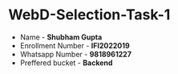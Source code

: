 # WebD-Selection-Task-1

- Name - **Shubham Gupta**
- Enrollment Number - **IFI2022019**
- Whatsapp Number - **9818961227**
- Preffered bucket - **Backend**
